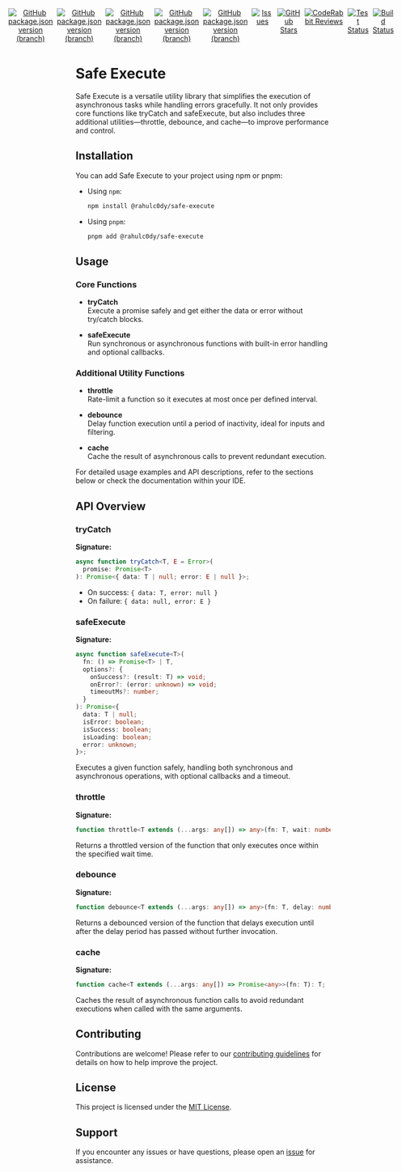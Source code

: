 <div align="center" style="display: flex; justify-content: center;">
  <a href="https://www.npmjs.com/package/@rahulc0dy/safe-execute" style="margin-right: 8px; margin-bottom: 5px;">
    <img alt="GitHub package.json version (branch)" src="https://badgen.net/npm/dt/@rahulc0dy/safe-execute">
  </a>
  <a href="https://github.com/rahulc0dy/safe-execute/releases" style="margin-right: 8px; margin-bottom: 5px;">
    <img alt="GitHub package.json version (branch)" src="https://img.shields.io/github/package-json/v/rahulc0dy/safe-execute">
  </a>
  <a href="https://www.npmjs.com/package/@rahulc0dy/safe-execute" style="margin-right: 8px; margin-bottom: 5px;">
    <img alt="GitHub package.json version (branch)" src="https://badgen.net/npm/node/@rahulc0dy/safe-execute">
  </a>
  <a href="https://www.npmjs.com/package/@rahulc0dy/safe-execute" style="margin-right: 8px; margin-bottom: 5px;">
    <img alt="GitHub package.json version (branch)" src="https://badgen.net/github/license/rahulc0dy/safe-execute">
  </a>
  <a href="https://www.npmjs.com/package/@rahulc0dy/safe-execute" style="margin-right: 8px; margin-bottom: 5px;">
    <img alt="GitHub package.json version (branch)" src="https://badgen.net/github/releases/rahulc0dy/safe-execute">
  </a>
  <br>
  <a href="https://github.com/rahulc0dy/safe-execute/issues" style="margin-right: 8px; margin-bottom: 5px;">
    <img src="https://img.shields.io/github/issues/rahulc0dy/safe-execute" alt="Issues">
  </a>
  <a href="https://github.com/rahulc0dy/safe-execute" style="margin-right: 8px; margin-bottom: 5px;">
    <img src="https://img.shields.io/github/stars/rahulc0dy/safe-execute" alt="GitHub Stars">
  </a>
  <a href="https://github.com/rahulc0dy/safe-execute" style="margin-right: 8px; margin-bottom: 5px;">
    <img src="https://img.shields.io/coderabbit/prs/github/rahulc0dy/safe-execute?utm_source=oss&utm_medium=github&utm_campaign=rahulc0dy%2Fsafe-execute&labelColor=171717&color=FF570A&link=https%3A%2F%2Fcoderabbit.ai&label=CodeRabbit+Reviews" alt="CodeRabbit Reviews">
  </a>
  <br>
  <a href="https://github.com/rahulc0dy/safe-execute/actions/workflows/tests.yml" style="margin-right: 8px; margin-bottom: 5px;">
    <img src="https://github.com/rahulc0dy/safe-execute/actions/workflows/tests.yml/badge.svg" alt="Test Status">
  </a>
  <a href="https://github.com/rahulc0dy/safe-execute/actions/workflows/builds.yml" style="margin-right: 8px; margin-bottom: 5px;">
    <img src="https://github.com/rahulc0dy/safe-execute/actions/workflows/builds.yml/badge.svg" alt="Build Status">
  </a>
</div>

# Safe Execute

Safe Execute is a versatile utility library that simplifies the execution of asynchronous tasks while handling errors gracefully. It not only provides core functions like tryCatch and safeExecute, but also includes three additional utilities—throttle, debounce, and cache—to improve performance and control.

## Installation

You can add Safe Execute to your project using npm or pnpm:

- Using `npm`:

  ```bash
  npm install @rahulc0dy/safe-execute
  ```

- Using `pnpm`:

  ```bash
  pnpm add @rahulc0dy/safe-execute
  ```

## Usage

### Core Functions

- **tryCatch**  
  Execute a promise safely and get either the data or error without try/catch blocks.

- **safeExecute**  
  Run synchronous or asynchronous functions with built-in error handling and optional callbacks.

### Additional Utility Functions

- **throttle**  
  Rate-limit a function so it executes at most once per defined interval.

- **debounce**  
  Delay function execution until a period of inactivity, ideal for inputs and filtering.

- **cache**  
  Cache the result of asynchronous calls to prevent redundant execution.

For detailed usage examples and API descriptions, refer to the sections below or check the documentation within your IDE.

## API Overview

### tryCatch

**Signature:**

```typescript
async function tryCatch<T, E = Error>(
  promise: Promise<T>
): Promise<{ data: T | null; error: E | null }>;
```

- On success: `{ data: T, error: null }`
- On failure: `{ data: null, error: E }`

### safeExecute

**Signature:**

```typescript
async function safeExecute<T>(
  fn: () => Promise<T> | T,
  options?: {
    onSuccess?: (result: T) => void;
    onError?: (error: unknown) => void;
    timeoutMs?: number;
  }
): Promise<{
  data: T | null;
  isError: boolean;
  isSuccess: boolean;
  isLoading: boolean;
  error: unknown;
}>;
```

Executes a given function safely, handling both synchronous and asynchronous operations, with optional callbacks and a timeout.

### throttle

**Signature:**

```typescript
function throttle<T extends (...args: any[]) => any>(fn: T, wait: number): T;
```

Returns a throttled version of the function that only executes once within the specified wait time.

### debounce

**Signature:**

```typescript
function debounce<T extends (...args: any[]) => any>(fn: T, delay: number): T;
```

Returns a debounced version of the function that delays execution until after the delay period has passed without further invocation.

### cache

**Signature:**

```typescript
function cache<T extends (...args: any[]) => Promise<any>>(fn: T): T;
```

Caches the result of asynchronous function calls to avoid redundant executions when called with the same arguments.

## Contributing

Contributions are welcome! Please refer to our [contributing guidelines](CONTRIBUTING.md) for details on how to help improve the project.

## License

This project is licensed under the [MIT License](LICENSE).

## Support

If you encounter any issues or have questions, please open an [issue](https://github.com/rahulc0dy/safe-execute/issues) for assistance.

